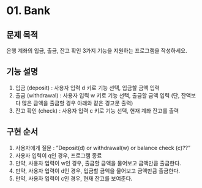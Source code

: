 # 01. Bank

## 문제 목적
은행 계좌의 입금, 출금, 잔고 확인 3가지 기능을 지원하는 프로그램을 작성하세요.

## 기능 설명
1. 입금 (deposit) : 사용자 입력 d 키로 기능 선택, 입금할 금액 입력
2. 출금 (withdrawal) : 사용자 입력 w 키로 기능 선택, 출금할 금액 입력 (단, 잔액보다 많은 금액을 출금할 경우 아래와 같은 경고문 출력)
3. 잔고 확인 (check) : 사용자 입력 c 키로 기능 선택, 현재 계좌 잔고를 출력

## 구현 순서
1. 사용자에게 질문 : ”Deposit(d) or withdrawal(w) or balance check (c)??”
2. 사용자 입력이 q인 경우, 프로그램 종료
3. 만약, 사용자 입력이 w인 경우, 출금할 금액을 물어보고 금액만큼 출금한다.
4. 만약, 사용자 입력이 d인 경우, 입금할 금액을 물어보고 금액만큼 출금한다.
5. 만약, 사용자 입력이 c인 경우, 현재 잔고를 보여준다.

